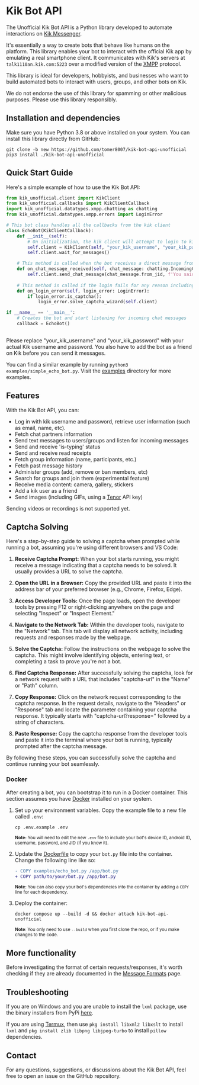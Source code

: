 # Kik Bot API #
The Unofficial Kik Bot API is a Python library developed to automate interactions on [Kik Messenger](https://www.kik.com).

It's essentially a way to create bots that behave like humans on the platform. This library enables your bot to interact with the official Kik app by emulating a real smartphone client. It communicates with Kik's servers at `talk1110an.kik.com:5223` over a modified version of the [XMPP](https://xmpp.org/about/technology-overview.html) protocol.

This library is ideal for developers, hobbyists, and businesses who want to build automated bots to interact with users, groups, and other bots on Kik.

We do not endorse the use of this library for spamming or other malicious purposes. Please use this library responsibly.

## Installation and dependencies ##
Make sure you have Python 3.8 or above installed on your system. You can install this library directly from GitHub:
```
git clone -b new https://github.com/tomer8007/kik-bot-api-unofficial
pip3 install ./kik-bot-api-unofficial
```
## Quick Start Guide ##
Here's a simple example of how to use the Kik Bot API:

```python
from kik_unofficial.client import KikClient
from kik_unofficial.callbacks import KikClientCallback
import kik_unofficial.datatypes.xmpp.chatting as chatting
from kik_unofficial.datatypes.xmpp.errors import LoginError

# This bot class handles all the callbacks from the kik client
class EchoBot(KikClientCallback):
    def __init__(self):
        # On initialization, the kik client will attempt to login to kik
        self.client = KikClient(self, "your_kik_username", "your_kik_password", enable_console_logging=True)
        self.client.wait_for_messages()

    # This method is called when the bot receives a direct message from a user
    def on_chat_message_received(self, chat_message: chatting.IncomingChatMessage):
        self.client.send_chat_message(chat_message.from_jid, f'You said "{chat_message.body}"!')
    
    # This method is called if the login fails for any reason including requiring a captcha
    def on_login_error(self, login_error: LoginError):
        if login_error.is_captcha():
            login_error.solve_captcha_wizard(self.client)

if __name__ == '__main__':
    # Creates the bot and start listening for incoming chat messages
    callback = EchoBot()
        
```
Please replace "your_kik_username" and "your_kik_password" with your actual Kik username and password. You also have to add the bot as a friend on Kik before you can send it messages.

You can find a similar example by running `python3 examples/simple_echo_bot.py`. Visit the [examples](examples) directory for more examples.

## Features ##
With the Kik Bot API, you can:

- Log in with kik username and password, retrieve user information (such as email, name, etc).
- Fetch chat partners information
- Send text messages to users/groups and listen for incoming messages
- Send and receive 'is-typing' status
- Send and receive read receipts
- Fetch group information (name, participants, etc.)
- Fetch past message history
- Administer groups (add, remove or ban members, etc)
- Search for groups and join them (experimental feature)
- Receive media content: camera, gallery, stickers
- Add a kik user as a friend
- Send images (including GIFs, using a [Tenor](https://developers.google.com/tenor/guides/quickstart) API key)

Sending videos or recordings is not supported yet.

## Captcha Solving ##
Here's a step-by-step guide to solving a captcha when prompted while running a bot, assuming you're using different browsers and VS Code:

1. **Receive Captcha Prompt:** When your bot starts running, you might receive a message indicating that a captcha needs to be solved. It usually provides a URL to solve the captcha.

2. **Open the URL in a Browser:** Copy the provided URL and paste it into the address bar of your preferred browser (e.g., Chrome, Firefox, Edge).

3. **Access Developer Tools:** Once the page loads, open the developer tools by pressing F12 or right-clicking anywhere on the page and selecting "Inspect" or "Inspect Element."

4. **Navigate to the Network Tab:** Within the developer tools, navigate to the "Network" tab. This tab will display all network activity, including requests and responses made by the webpage.

5. **Solve the Captcha:** Follow the instructions on the webpage to solve the captcha. This might involve identifying objects, entering text, or completing a task to prove you're not a bot.

6. **Find Captcha Response:** After successfully solving the captcha, look for a network request with a URL that includes "captcha-url" in the "Name" or "Path" column.

7. **Copy Response:** Click on the network request corresponding to the captcha response. In the request details, navigate to the "Headers" or "Response" tab and locate the parameter containing your captcha response. It typically starts with "captcha-url?response=" followed by a string of characters.

8. **Paste Response:** Copy the captcha response from the developer tools and paste it into the terminal where your bot is running, typically prompted after the captcha message.

By following these steps, you can successfully solve the captcha and continue running your bot seamlessly.


### Docker ###
After creating a bot, you can bootstrap it to run in a Docker container. This section assumes you have [Docker](https://docs.docker.com/get-docker/) installed on your system.

1. Set up your environment variables. Copy the example file to a new file called `.env`:
    ```shell
    cp .env.example .env
    ```
    <sub>**Note:** You will need to edit the new `.env` file to include your bot's device ID, android ID, username, password, and JID (if you know it).</sub>

2. Update the [Dockerfile](Dockerfile) to copy your `bot.py` file into the container. Change the following line like so:
   ```diff
   - COPY examples/echo_bot.py /app/bot.py
   + COPY path/to/your/bot.py /app/bot.py
   ```
   <sub>**Note:** You can also copy your bot's dependencies into the container by adding a `COPY` line for each dependency.</sub>

3. Deploy the container:
    ```shell
    docker compose up --build -d && docker attach kik-bot-api-unofficial
    ```
    <sub>**Note**: You only need to use `--build` when you first clone the repo, or if you make changes to the code.</sub>

## More functionality
Before investigating the format of certain requests/responses, it's worth checking if they are already documented in the [Message Formats](https://github.com/tomer8007/kik-bot-api-unofficial/blob/new/docs/message_formats.md) page.

## Troubleshooting
If you are on Windows and you are unable to install the `lxml` package, use the binary installers from PyPi [here](https://pypi.python.org/pypi/lxml/3.3.5#downloads).

If you are using [Termux](https://termux.com/), then use `pkg install libxml2 libxslt` to install `lxml` and `pkg install zlib libpng libjpeg-turbo` to install `pillow` dependencies.

## Contact ##
For any questions, suggestions, or discussions about the Kik Bot API, feel free to open an issue on the GitHub repository.

